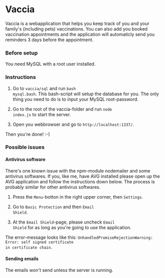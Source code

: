 # Vaccia
Vaccia is a webapplication that helps you keep track of you and your family's (including pets) vaccinations. You can also add you booked vaccination appointments and the application will automaticly send you reminders 3 days before the appointment. 

### Before setup
You need MySQL with a root user installed.

### Instructions
1. Go to <code>vaccia/sql</code> and run <code>bash mysql.bash</code>. 
This bash-script will setup the database for you. The only thing you need to do is to input your MySQL root-password.

2. Go to the root of the vaccia-folder and run <code>node index.js</code> to start the server.

3. Open you webbrowser and go to <code>http://localhost:1337/</code>.

Then you're done! :-)


### Possible issues
#### Antivirus software
There's one known issue with the npm-module nodemailer and some antivirus softwares. If you, like me, have AVG installed please open up the AVG application and follow the instructions down below. The process is probably similar for other antivirus softwares.

1. Press the <code>Menu</code>-botton in the right upper corner, then <code>Settings</code>.

2. Go to <code>Basic Protection</code> and then <code>Email Shield</code>.

3. At the <code>Email Shield</code>-page, please uncheck <code>Email Shield</code> for as long as you're going to use the application.

The error-message looks like this: <code>UnhandledPromiseRejectionWarning: Error: self signed certificate in certificate chain</code>.

#### Sending emails
The emails won't send unless the server is running. 
